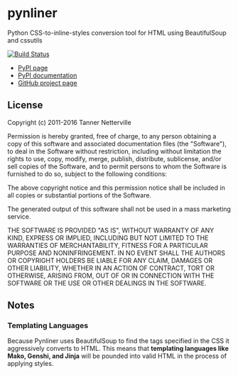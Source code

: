 # pynliner

Python CSS-to-inline-styles conversion tool for HTML using BeautifulSoup and
cssutils

[![Build Status](https://travis-ci.org/rennat/pynliner.png?branch=master)](https://travis-ci.org/rennat/pynliner)

- [PyPI page](http://pypi.python.org/pypi/pynliner)
- [PyPI documentation](http://pythonhosted.org/pynliner)
- [GitHub project page](http://github.com/rennat/pynliner)

## License

Copyright (c) 2011-2016 Tanner Netterville

Permission is hereby granted, free of charge, to any person obtaining a copy of
this software and associated documentation files (the "Software"), to deal in
the Software without restriction, including without limitation the rights to
use, copy, modify, merge, publish, distribute, sublicense,
and/or sell copies of the Software, and to permit persons to whom the
Software is furnished to do so, subject to the following conditions:

The above copyright notice and this permission notice shall be included in
all copies or substantial portions of the Software.

The generated output of this software shall not be used in a mass marketing
service.

THE SOFTWARE IS PROVIDED "AS IS", WITHOUT WARRANTY OF ANY KIND,
EXPRESS OR IMPLIED, INCLUDING BUT NOT LIMITED TO THE WARRANTIES OF
MERCHANTABILITY, FITNESS FOR A PARTICULAR PURPOSE AND NONINFRINGEMENT. IN NO
EVENT SHALL THE AUTHORS OR COPYRIGHT HOLDERS BE LIABLE FOR ANY CLAIM,
DAMAGES OR OTHER LIABILITY, WHETHER IN AN ACTION OF CONTRACT,
TORT OR OTHERWISE, ARISING FROM, OUT OF OR IN CONNECTION WITH THE SOFTWARE OR
THE USE OR OTHER DEALINGS IN THE SOFTWARE.

## Notes

### Templating Languages

Because Pynliner uses BeautifulSoup to find the tags specified in the CSS it aggressively
converts to HTML. This means that **templating languages like Mako, Genshi, and Jinja**
will be pounded into valid HTML in the process of applying styles.
